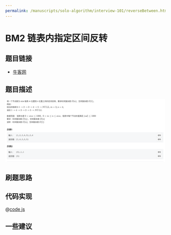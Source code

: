 ```yaml
---
permalink: /manuscripts/solo-algorithm/interview-101/reverseBetween.html
---
```

# BM2 链表内指定区间反转

## 题目链接

- [牛客网](https://www.nowcoder.com/share/jump/8484115461694574050421)

## 题目描述

![区间反转.png](../images/reverseBetween.png)

## 刷题思路

## 代码实现

@[code js](@code/algorithm/interview-101/reverseBetween.ts)

## 一些建议
